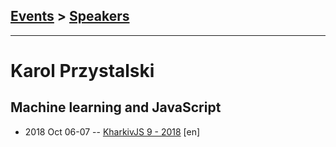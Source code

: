 ## [Events](../README.md) > [Speakers](../speakers.md)
---

# Karol Przystalski

## Machine learning and JavaScript
- 2018 Oct 06-07 -- [KharkivJS 9 - 2018](https://www.youtube.com/watch?v=HzwrEjBQw00) [en]   

